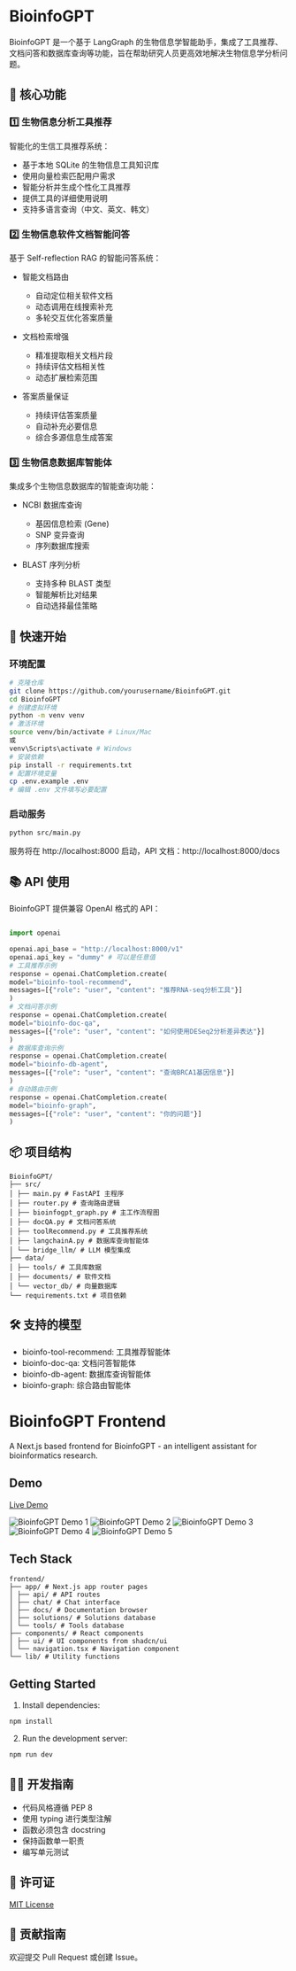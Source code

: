 # BioinfoGPT

BioinfoGPT 是一个基于 LangGraph 的生物信息学智能助手，集成了工具推荐、文档问答和数据库查询等功能，旨在帮助研究人员更高效地解决生物信息学分析问题。

## 🌟 核心功能

### 1️⃣ 生物信息分析工具推荐

智能化的生信工具推荐系统：

- 基于本地 SQLite 的生物信息工具知识库
- 使用向量检索匹配用户需求
- 智能分析并生成个性化工具推荐
- 提供工具的详细使用说明
- 支持多语言查询（中文、英文、韩文）

### 2️⃣ 生物信息软件文档智能问答

基于 Self-reflection RAG 的智能问答系统：

- 智能文档路由
  - 自动定位相关软件文档
  - 动态调用在线搜索补充
  - 多轮交互优化答案质量

- 文档检索增强
  - 精准提取相关文档片段
  - 持续评估文档相关性
  - 动态扩展检索范围

- 答案质量保证
  - 持续评估答案质量
  - 自动补充必要信息
  - 综合多源信息生成答案

### 3️⃣ 生物信息数据库智能体

集成多个生物信息数据库的智能查询功能：

- NCBI 数据库查询
  - 基因信息检索 (Gene)
  - SNP 变异查询
  - 序列数据库搜索

- BLAST 序列分析
  - 支持多种 BLAST 类型
  - 智能解析比对结果
  - 自动选择最佳策略

## 🚀 快速开始

### 环境配置
```bash
# 克隆仓库
git clone https://github.com/yourusername/BioinfoGPT.git
cd BioinfoGPT
# 创建虚拟环境
python -m venv venv
# 激活环境
source venv/bin/activate # Linux/Mac
或
venv\Scripts\activate # Windows
# 安装依赖
pip install -r requirements.txt
# 配置环境变量
cp .env.example .env
# 编辑 .env 文件填写必要配置
```
### 启动服务

```bash
python src/main.py
```

服务将在 http://localhost:8000 启动，API 文档：http://localhost:8000/docs


## 📚 API 使用

BioinfoGPT 提供兼容 OpenAI 格式的 API：

```python

import openai

openai.api_base = "http://localhost:8000/v1"
openai.api_key = "dummy" # 可以是任意值
# 工具推荐示例
response = openai.ChatCompletion.create(
model="bioinfo-tool-recommend",
messages=[{"role": "user", "content": "推荐RNA-seq分析工具"}]
)
# 文档问答示例
response = openai.ChatCompletion.create(
model="bioinfo-doc-qa",
messages=[{"role": "user", "content": "如何使用DESeq2分析差异表达"}]
)
# 数据库查询示例
response = openai.ChatCompletion.create(
model="bioinfo-db-agent",
messages=[{"role": "user", "content": "查询BRCA1基因信息"}]
)
# 自动路由示例
response = openai.ChatCompletion.create(
model="bioinfo-graph",
messages=[{"role": "user", "content": "你的问题"}]
)
```

## 📦 项目结构
```
BioinfoGPT/
├── src/
│ ├── main.py # FastAPI 主程序
│ ├── router.py # 查询路由逻辑
│ ├── bioinfogpt_graph.py # 主工作流程图
│ ├── docQA.py # 文档问答系统
│ ├── toolRecommend.py # 工具推荐系统
│ ├── langchainA.py # 数据库查询智能体
│ └── bridge_llm/ # LLM 模型集成
├── data/
│ ├── tools/ # 工具库数据
│ ├── documents/ # 软件文档
│ └── vector_db/ # 向量数据库
└── requirements.txt # 项目依赖
```


## 🛠️ 支持的模型

- bioinfo-tool-recommend: 工具推荐智能体
- bioinfo-doc-qa: 文档问答智能体
- bioinfo-db-agent: 数据库查询智能体
- bioinfo-graph: 综合路由智能体


# BioinfoGPT Frontend

A Next.js based frontend for BioinfoGPT - an intelligent assistant for bioinformatics research.

## Demo

[Live Demo](https://bioinfo-gpt.vercel.app)

![BioinfoGPT Demo 1](https://github.com/gawxyz/BioinfoGPT/blob/main/doc/pic/pic%20(1).png)
![BioinfoGPT Demo 2](https://github.com/gawxyz/BioinfoGPT/blob/main/doc/pic/pic%20(2).png)
![BioinfoGPT Demo 3](https://github.com/gawxyz/BioinfoGPT/blob/main/doc/pic/pic%20(3).png)
![BioinfoGPT Demo 4](https://github.com/gawxyz/BioinfoGPT/blob/main/doc/pic/pic%20(4).png)
![BioinfoGPT Demo 5](https://github.com/gawxyz/BioinfoGPT/blob/main/doc/pic/pic%20(5).png)


## Tech Stack

```
frontend/
├── app/ # Next.js app router pages
│ ├── api/ # API routes
│ ├── chat/ # Chat interface
│ ├── docs/ # Documentation browser
│ ├── solutions/ # Solutions database
│ └── tools/ # Tools database
├── components/ # React components
│ ├── ui/ # UI components from shadcn/ui
│ └── navigation.tsx # Navigation component
└── lib/ # Utility functions
```
## Getting Started

1. Install dependencies:

```bash
npm install
```

2. Run the development server:

```bash
npm run dev
```


## 👨‍💻 开发指南

- 代码风格遵循 PEP 8
- 使用 typing 进行类型注解
- 函数必须包含 docstring
- 保持函数单一职责
- 编写单元测试

## 📄 许可证

[MIT License](LICENSE)

## 🤝 贡献指南

欢迎提交 Pull Request 或创建 Issue。
